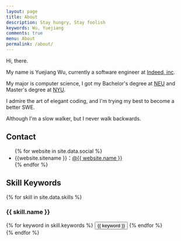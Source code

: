 ```yaml
---
layout: page
title: About
description: Stay hungry, Stay foolish
keywords: Wu, Yuejiang
comments: true
menu: About
permalink: /about/
---
```


Hi, there.

My name is Yuejiang Wu, currently a software engineer at [Indeed, inc](https://www.indeed.com/).

My major is computer science, I got my Bachelor's degree at [NEU](https://www.neu.edu.cn/) and Master's degree at [NYU](https://www.nyu.edu/).

I admire the art of elegant coding, and I'm trying my best to become a better SWE.

Although I'm a slow walker, but I never walk backwards.

## Contact

<ul>
{% for website in site.data.social %}
<li>{{website.sitename }}：<a href="{{ website.url }}" target="_blank">@{{ website.name }}</a></li>
{% endfor %}
</ul>

## Skill Keywords

{% for skill in site.data.skills %}

### {{ skill.name }}

<div class="btn-inline">
{% for keyword in skill.keywords %}
<button class="btn btn-outline" type="button">{{ keyword }}</button>
{% endfor %}
</div>
{% endfor %}

